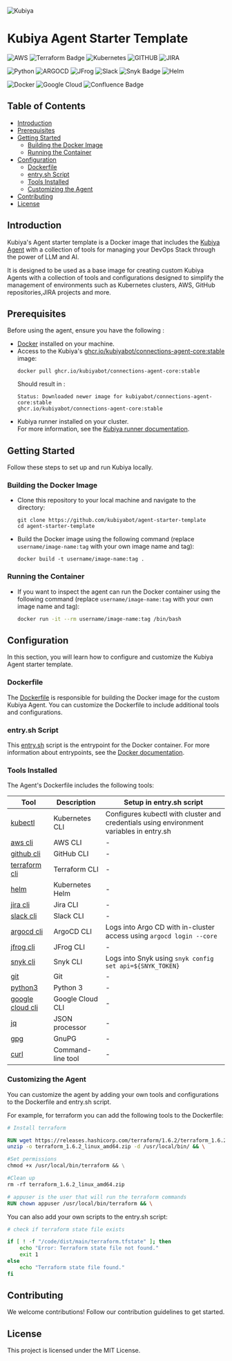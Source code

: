  
![Kubiya](https://avatars.githubusercontent.com/u/87862858?s=200&v=4)
# Kubiya Agent Starter Template

![AWS](https://img.shields.io/badge/AWS-%23FF9900.svg?style=for-the-badge&logo=amazon-aws&logoColor=white)
![Terraform Badge](https://img.shields.io/badge/Terraform-844FBA?logo=terraform&logoColor=fff&style=for-the-badge)
![Kubernetes](https://img.shields.io/badge/kubernetes-%23326ce5.svg?style=for-the-badge&logo=kubernetes&logoColor=white)
![GITHUB](https://img.shields.io/badge/GitHub-100000?style=for-the-badge&logo=github&logoColor=white)
![JIRA](https://img.shields.io/badge/Jira-0052CC?style=for-the-badge&logo=jira&logoColor=white)

![Python](https://img.shields.io/badge/python-3670A0?style=for-the-badge&logo=python&logoColor=ffdd54)
![ARGOCD](https://img.shields.io/badge/ArgoCD-93C0D0?style=for-the-badge&logo=argocd&logoColor=white)
![JFrog](https://img.shields.io/badge/JFrog-43BF47?style=for-the-badge&logo=jfrog&logoColor=white)
![Slack](https://img.shields.io/badge/Slack-4A154B?style=for-the-badge&logo=slack&logoColor=white)
![Snyk Badge](https://img.shields.io/badge/Snyk-4C4A73?logo=snyk&logoColor=fff&style=for-the-badge)
![Helm](https://img.shields.io/badge/Helm-0F1689?logo=helm&logoColor=fff&style=for-the-badge)

![Docker](https://img.shields.io/badge/docker-%230db7ed.svg?style=for-the-badge&logo=docker&logoColor=white)
![Google Cloud](https://img.shields.io/badge/GoogleCloud-%234285F4.svg?style=for-the-badge&logo=google-cloud&logoColor=white)
![Confluence Badge](https://img.shields.io/badge/Confluence-172B4D?logo=confluence&logoColor=fff&style=for-the-badge)
## Table of Contents

- [Introduction](#introduction)
- [Prerequisites](#prerequisites)
- [Getting Started](#getting-started)
    - [Building the Docker Image](#building-the-docker-image)
    - [Running the Container](#running-the-container)
- [Configuration](#configuration)
    - [Dockerfile](#dockerfile)
    - [entry.sh Script](#entrysh-script)
    - [Tools Installed](#tools-installed)
    - [Customizing the Agent](#customizing-the-agent)
- [Contributing](#contributing)
- [License](#license)

## Introduction
Kubiya's Agent starter template is a Docker image that includes the [Kubiya Agent](https://docs.kubiya.ai/gen-2-docs/agents-experimental) with a collection of tools for managing your DevOps Stack through the power of LLM and AI.

It is designed to be used as a base image for creating custom Kubiya Agents with a collection of tools and configurations designed to simplify the management of environments such as Kubernetes clusters, AWS, GitHub repositories,JIRA projects and more.


## Prerequisites

Before using the agent, ensure you have the following :
- [Docker](https://www.docker.com/get-started/) installed on your machine.
- Access to the Kubiya's [ghcr.io/kubiyabot/connections-agent-core:stable](https://hub.docker.com/r/kubiya/base-agent/tags) image:
  ```shell
  docker pull ghcr.io/kubiyabot/connections-agent-core:stable
  ```
  Should result in : 
  ```shell
  Status: Downloaded newer image for kubiyabot/connections-agent-core:stable
  ghcr.io/kubiyabot/connections-agent-core:stable
  ```
- Kubiya runner installed on your cluster.   
For more information, see the [Kubiya runner documentation](https://docs.kubiya.ai/gen-2-docs/connectors/custom-connections/action-runners).

## Getting Started

Follow these steps to set up and run Kubiya locally.

### Building the Docker Image
- Clone this repository to your local machine and navigate to the directory:
  ```shell
  git clone https://github.com/kubiyabot/agent-starter-template
  cd agent-starter-template
  ```

- Build the Docker image using the following command (replace ```username/image-name:tag``` with your own image name and tag):
    ```shell
    docker build -t username/image-name:tag .
    ```
  
### Running the Container
- If you want to inspect the agent can run the Docker container using the following command (replace ```username/image-name:tag``` with your own image name and tag):

  ```bash
  docker run -it --rm username/image-name:tag /bin/bash
  ```

## Configuration
In this section, you will learn how to configure and customize the Kubiya Agent starter template.

### Dockerfile
The [Dockerfile](Dockerfile) is responsible for building the Docker image for the custom Kubiya Agent.
You can customize the Dockerfile to include additional tools and configurations.

### entry.sh Script
This [entry.sh](entry.sh) script is the entrypoint for the Docker container.
For more information about entrypoints, see the [Docker documentation](https://docs.docker.com/engine/reference/builder/#entrypoint).

### Tools Installed
The Agent's Dockerfile includes the following tools:

| Tool               | Description          | Setup in entry.sh script                                                |
|--------------------|----------------------|------------------------------------------------------------------------|
| [kubectl](https://kubernetes.io/docs/reference/kubectl/kubectl/) | Kubernetes CLI       | Configures kubectl with cluster and credentials using environment variables in entry.sh |
| [aws cli](https://aws.amazon.com/cli/) | AWS CLI              | -                                                                      |
| [github cli](https://cli.github.com/) | GitHub CLI           | -                                                                      |
| [terraform cli](https://www.terraform.io/docs/cli/index.html) | Terraform CLI        | -                                                                      |
| [helm](https://helm.sh/docs/intro/quickstart/) | Kubernetes Helm      | -                                                                      |
| [jira cli](https://developer.atlassian.com/server/jira/platform/cli/) | Jira CLI             | -                                                                      |
| [slack cli](https://github.com/rockymadden/slack-cli) | Slack CLI            | -                                                                      |
| [argocd cli](https://argoproj.github.io/argo-cd/cli_installation/) | ArgoCD CLI           | Logs into Argo CD with in-cluster access using `argocd login --core`    |
| [jfrog cli](https://www.jfrog.com/confluence/display/JFROG/CLI+for+JFrog+Artifactory) | JFrog CLI            | -                                                                      |
| [snyk cli](https://support.snyk.io/hc/en-us/articles/360004008258-Install-the-Snyk-CLI) | Snyk CLI             | Logs into Snyk using `snyk config set api=${SNYK_TOKEN}`                |
| [git](https://git-scm.com/doc) | Git                  | -                                                                      |
| [python3](https://docs.python.org/3/) | Python 3             | -                                                                      |
| [google cloud cli](https://cloud.google.com/sdk/docs/quickstarts) | Google Cloud CLI     | -                                                                      |
| [jq](https://stedolan.github.io/jq/manual/) | JSON processor       | -                                                                      |
| [gpg](https://www.gnupg.org/documentation/manuals/gnupg/) | GnuPG                | -                                                                      |
| [curl](https://curl.se/docs/) | Command-line tool    | -                                                                      |


### Customizing the Agent
You can customize the agent by adding your own tools and configurations to the Dockerfile and entry.sh script.

For example, for terraform you can add the following tools to the Dockerfile:
```Dockerfile 
# Install terraform

RUN wget https://releases.hashicorp.com/terraform/1.6.2/terraform_1.6.2_linux_amd64.zip && \
unzip -o terraform_1.6.2_linux_amd64.zip -d /usr/local/bin/ && \

#Set permissions
chmod +x /usr/local/bin/terraform && \

#Clean up
rm -rf terraform_1.6.2_linux_amd64.zip

# appuser is the user that will run the terraform commands
RUN chown appuser /usr/local/bin/terraform && \
```
You can also add your own scripts to the entry.sh script:
```bash
# check if terraform state file exists

if [ ! -f "/code/dist/main/terraform.tfstate" ]; then
    echo "Error: Terraform state file not found."
    exit 1
else 
    echo "Terraform state file found."
fi
```

## Contributing
We welcome contributions! Follow our contribution guidelines to get started.
## License
This project is licensed under the MIT License.
